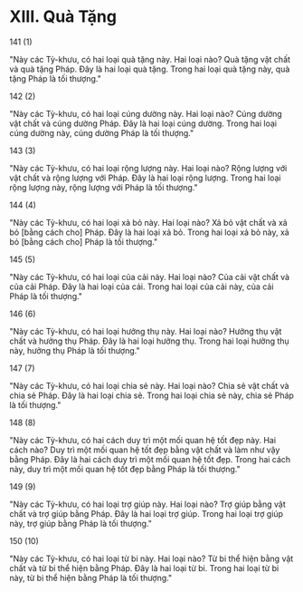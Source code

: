 # XIII. Quà Tặng

141 (1)

"Này các Tỳ-khưu, có hai loại quà tặng này. Hai loại nào? Quà tặng vật chất và quà tặng Pháp. Đây là hai loại quà tặng. Trong hai loại quà tặng này, quà tặng Pháp là tối thượng."

142 (2)

"Này các Tỳ-khưu, có hai loại cúng dường này. Hai loại nào? Cúng dường vật chất và cúng dường Pháp. Đây là hai loại cúng dường. Trong hai loại cúng dường này, cúng dường Pháp là tối thượng."

143 (3)

"Này các Tỳ-khưu, có hai loại rộng lượng này. Hai loại nào? Rộng lượng với vật chất và rộng lượng với Pháp. Đây là hai loại rộng lượng. Trong hai loại rộng lượng này, rộng lượng với Pháp là tối thượng."

144 (4)

"Này các Tỳ-khưu, có hai loại xả bỏ này. Hai loại nào? Xả bỏ vật chất và xả bỏ [bằng cách cho] Pháp. Đây là hai loại xả bỏ. Trong hai loại xả bỏ này, xả bỏ [bằng cách cho] Pháp là tối thượng."

145 (5)

"Này các Tỳ-khưu, có hai loại của cải này. Hai loại nào? Của cải vật chất và của cải Pháp. Đây là hai loại của cải. Trong hai loại của cải này, của cải Pháp là tối thượng."

146 (6)

"Này các Tỳ-khưu, có hai loại hưởng thụ này. Hai loại nào? Hưởng thụ vật chất và hưởng thụ Pháp. Đây là hai loại hưởng thụ. Trong hai loại hưởng thụ này, hưởng thụ Pháp là tối thượng."

147 (7)

"Này các Tỳ-khưu, có hai loại chia sẻ này. Hai loại nào? Chia sẻ vật chất và chia sẻ Pháp. Đây là hai loại chia sẻ. Trong hai loại chia sẻ này, chia sẻ Pháp là tối thượng."

148 (8)

"Này các Tỳ-khưu, có hai cách duy trì một mối quan hệ tốt đẹp này. Hai cách nào? Duy trì một mối quan hệ tốt đẹp bằng vật chất và làm như vậy bằng Pháp. Đây là hai cách duy trì một mối quan hệ tốt đẹp. Trong hai cách này, duy trì một mối quan hệ tốt đẹp bằng Pháp là tối thượng."

149 (9)

"Này các Tỳ-khưu, có hai loại trợ giúp này. Hai loại nào? Trợ giúp bằng vật chất và trợ giúp bằng Pháp. Đây là hai loại trợ giúp. Trong hai loại trợ giúp này, trợ giúp bằng Pháp là tối thượng."

150 (10)

"Này các Tỳ-khưu, có hai loại từ bi này. Hai loại nào? Từ bi thể hiện bằng vật chất và từ bi thể hiện bằng Pháp. Đây là hai loại từ bi. Trong hai loại từ bi này, từ bi thể hiện bằng Pháp là tối thượng."
